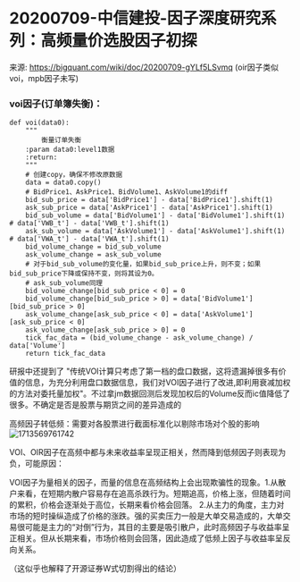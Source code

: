 # 20200709-中信建投-因子深度研究系列：高频量价选股因子初探
来源: https://bigquant.com/wiki/doc/20200709-gYLf5LSvmq
(oir因子类似voi，mpb因子未写)
### voi因子(订单簿失衡)：
```
def voi(data0):
    """
        衡量订单失衡
    :param data0:level1数据
    :return:
    """
    # 创建copy，确保不修改原数据
    data = data0.copy()
    # BidPrice1、AskPrice1、BidVolume1、AskVolume1的diff
    bid_sub_price = data['BidPrice1'] - data['BidPrice1'].shift(1)
    ask_sub_price = data['AskPrice1'] - data['AskPrice1'].shift(1)
    bid_sub_volume = data['BidVolume1'] - data['BidVolume1'].shift(1) # data['VWB_t'] - data['VWB_t'].shift(1)
    ask_sub_volume = data['AskVolume1'] - data['AskVolume1'].shift(1) # data['VWA_t'] - data['VWA_t'].shift(1)
    bid_volume_change = bid_sub_volume
    ask_volume_change = ask_sub_volume
    # 对于bid_sub_volume的变化量，如果bid_sub_price上升，则不变；如果bid_sub_price下降或保持不变，则将其设为0。
    # ask_sub_volume同理
    bid_volume_change[bid_sub_price < 0] = 0
    bid_volume_change[bid_sub_price > 0] = data['BidVolume1'][bid_sub_price > 0]
    ask_volume_change[ask_sub_price < 0] = data['AskVolume1'][ask_sub_price < 0]
    ask_volume_change[ask_sub_price > 0] = 0
    tick_fac_data = (bid_volume_change - ask_volume_change) / data['Volume']
    return tick_fac_data
```
研报中还提到了
"传统VOI计算只考虑了第一档的盘口数据，这将遗漏掉很多有价值的信息，为充分利用盘口数据信息，我们对VOI因子进行了改进,即利用衰减加权的方法对委托量加权"。不过拿jm数据回测后发现加权后的Volume反而ic值降低了很多。不确定是否是股票与期货之间的差异造成的


高频因子转低频：需要对各股票进行截面标准化以剔除市场对个股的影响
![1713569761742](https://github.com/Marcotong21/Quant/assets/125079176/f38e1d19-4af3-45d4-af15-e7799fd1ae9a)

VOI、OIR因子在高频中都与未来收益率呈现正相关，然而降到低频因子则表现为负，可能原因：

VOI因子为量相关的因子，而量的信息在高频结构上会出现欺骗性的现象。1.从散户来看，在短期内散户容易存在追高杀跌行为。短期追高，价格上涨，但随着时间的累积，价格会逐渐处于高位，长期来看价格会回落。
2.从主力的角度，主力对市场的短时操纵造成了价格的涨跌。强的买卖压力一般是大单交易造成的，大单交易很可能是主力的“对倒”行为，其目的主要是吸引散户，此时高频因子与收益率呈正相关。但从长期来看，市场价格则会回落，因此造成了低频上因子与收益率呈反向关系。

（这似乎也解释了开源证券W式切割得出的结论）
